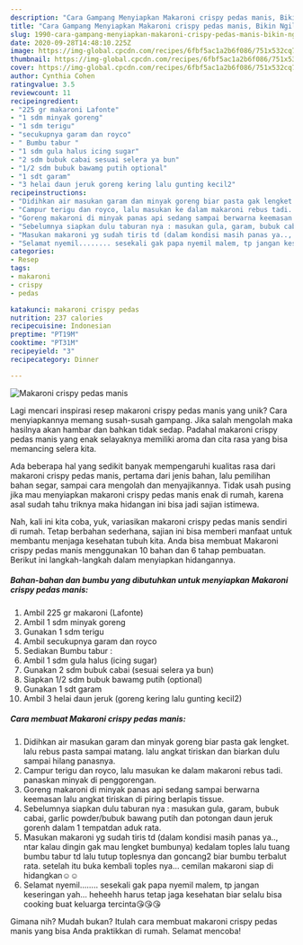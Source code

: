 ```yaml
---
description: "Cara Gampang Menyiapkan Makaroni crispy pedas manis, Bikin Ngiler"
title: "Cara Gampang Menyiapkan Makaroni crispy pedas manis, Bikin Ngiler"
slug: 1990-cara-gampang-menyiapkan-makaroni-crispy-pedas-manis-bikin-ngiler
date: 2020-09-28T14:48:10.225Z
image: https://img-global.cpcdn.com/recipes/6fbf5ac1a2b6f086/751x532cq70/makaroni-crispy-pedas-manis-foto-resep-utama.jpg
thumbnail: https://img-global.cpcdn.com/recipes/6fbf5ac1a2b6f086/751x532cq70/makaroni-crispy-pedas-manis-foto-resep-utama.jpg
cover: https://img-global.cpcdn.com/recipes/6fbf5ac1a2b6f086/751x532cq70/makaroni-crispy-pedas-manis-foto-resep-utama.jpg
author: Cynthia Cohen
ratingvalue: 3.5
reviewcount: 11
recipeingredient:
- "225 gr makaroni Lafonte"
- "1 sdm minyak goreng"
- "1 sdm terigu"
- "secukupnya garam dan royco"
- " Bumbu tabur "
- "1 sdm gula halus icing sugar"
- "2 sdm bubuk cabai sesuai selera ya bun"
- "1/2 sdm bubuk bawamg putih optional"
- "1 sdt garam"
- "3 helai daun jeruk goreng kering lalu gunting kecil2"
recipeinstructions:
- "Didihkan air masukan garam dan minyak goreng biar pasta gak lengket. lalu rebus pasta sampai matang. lalu angkat tiriskan dan biarkan dulu sampai hilang panasnya."
- "Campur terigu dan royco, lalu masukan ke dalam makaroni rebus tadi. panaskan minyak di penggorengan."
- "Goreng makaroni di minyak panas api sedang sampai berwarna keemasan lalu angkat tiriskan di piring berlapis tissue."
- "Sebelumnya siapkan dulu taburan nya : masukan gula, garam, bubuk cabai, garlic powder/bubuk bawang putih dan potongan daun jeruk gorenh dalam 1 tempatdan aduk rata."
- "Masukan makaroni yg sudah tiris td (dalam kondisi masih panas ya.., ntar kalau dingin gak mau lengket bumbunya) kedalam toples lalu tuang bumbu tabur td lalu tutup toplesnya dan goncang2 biar bumbu terbalut rata. setelah itu buka kembali toples nya... cemilan makaroni siap di hidangkan☺☺"
- "Selamat nyemil........ sesekali gak papa nyemil malem, tp jangan keseringan yah... heheehh harus tetap jaga kesehatan biar selalu bisa cooking buat keluarga tercinta😘😘😘"
categories:
- Resep
tags:
- makaroni
- crispy
- pedas

katakunci: makaroni crispy pedas 
nutrition: 237 calories
recipecuisine: Indonesian
preptime: "PT19M"
cooktime: "PT31M"
recipeyield: "3"
recipecategory: Dinner

---
```



![Makaroni crispy pedas manis](https://img-global.cpcdn.com/recipes/6fbf5ac1a2b6f086/751x532cq70/makaroni-crispy-pedas-manis-foto-resep-utama.jpg)

Lagi mencari inspirasi resep makaroni crispy pedas manis yang unik? Cara menyiapkannya memang susah-susah gampang. Jika salah mengolah maka hasilnya akan hambar dan bahkan tidak sedap. Padahal makaroni crispy pedas manis yang enak selayaknya memiliki aroma dan cita rasa yang bisa memancing selera kita.

Ada beberapa hal yang sedikit banyak mempengaruhi kualitas rasa dari makaroni crispy pedas manis, pertama dari jenis bahan, lalu pemilihan bahan segar, sampai cara mengolah dan menyajikannya. Tidak usah pusing jika mau menyiapkan makaroni crispy pedas manis enak di rumah, karena asal sudah tahu triknya maka hidangan ini bisa jadi sajian istimewa.




Nah, kali ini kita coba, yuk, variasikan makaroni crispy pedas manis sendiri di rumah. Tetap berbahan sederhana, sajian ini bisa memberi manfaat untuk membantu menjaga kesehatan tubuh kita. Anda bisa membuat Makaroni crispy pedas manis menggunakan 10 bahan dan 6 tahap pembuatan. Berikut ini langkah-langkah dalam menyiapkan hidangannya.

<!--inarticleads1-->

##### Bahan-bahan dan bumbu yang dibutuhkan untuk menyiapkan Makaroni crispy pedas manis:

1. Ambil 225 gr makaroni (Lafonte)
1. Ambil 1 sdm minyak goreng
1. Gunakan 1 sdm terigu
1. Ambil secukupnya garam dan royco
1. Sediakan  Bumbu tabur :
1. Ambil 1 sdm gula halus (icing sugar)
1. Gunakan 2 sdm bubuk cabai (sesuai selera ya bun)
1. Siapkan 1/2 sdm bubuk bawamg putih (optional)
1. Gunakan 1 sdt garam
1. Ambil 3 helai daun jeruk (goreng kering lalu gunting kecil2)




<!--inarticleads2-->

##### Cara membuat Makaroni crispy pedas manis:

1. Didihkan air masukan garam dan minyak goreng biar pasta gak lengket. lalu rebus pasta sampai matang. lalu angkat tiriskan dan biarkan dulu sampai hilang panasnya.
1. Campur terigu dan royco, lalu masukan ke dalam makaroni rebus tadi. panaskan minyak di penggorengan.
1. Goreng makaroni di minyak panas api sedang sampai berwarna keemasan lalu angkat tiriskan di piring berlapis tissue.
1. Sebelumnya siapkan dulu taburan nya : masukan gula, garam, bubuk cabai, garlic powder/bubuk bawang putih dan potongan daun jeruk gorenh dalam 1 tempatdan aduk rata.
1. Masukan makaroni yg sudah tiris td (dalam kondisi masih panas ya.., ntar kalau dingin gak mau lengket bumbunya) kedalam toples lalu tuang bumbu tabur td lalu tutup toplesnya dan goncang2 biar bumbu terbalut rata. setelah itu buka kembali toples nya... cemilan makaroni siap di hidangkan☺☺
1. Selamat nyemil........ sesekali gak papa nyemil malem, tp jangan keseringan yah... heheehh harus tetap jaga kesehatan biar selalu bisa cooking buat keluarga tercinta😘😘😘




Gimana nih? Mudah bukan? Itulah cara membuat makaroni crispy pedas manis yang bisa Anda praktikkan di rumah. Selamat mencoba!
